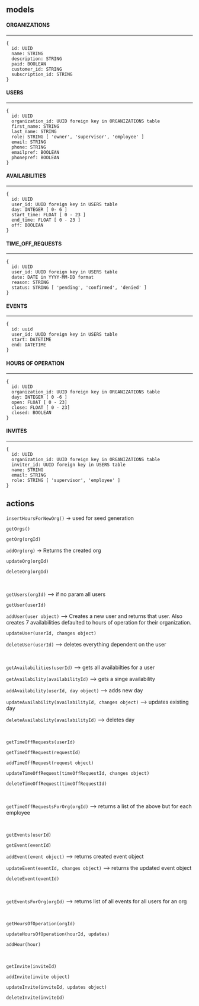 ## models

#### ORGANIZATIONS
---
```
{
  id: UUID
  name: STRING
  description: STRING
  paid: BOOLEAN
  customer_id: STRING
  subscription_id: STRING
}
```

#### USERS
---
```
{
  id: UUID
  organization_id: UUID foreign key in ORGANIZATIONS table
  first_name: STRING
  last_name: STRING
  role: STRING [ 'owner', 'supervisor', 'employee' ]
  email: STRING
  phone: STRING
  emailpref: BOOLEAN
  phonepref: BOOLEAN
}
```

#### AVAILABILITIES
---
```
{
  id: UUID
  user_id: UUID foreign key in USERS table
  day: INTEGER [ 0- 6 ]
  start_time: FLOAT [ 0 - 23 ]
  end_time: FLOAT [ 0 - 23 ]
  off: BOOLEAN
}
```

#### TIME_OFF_REQUESTS
---
```
{
  id: UUID
  user_id: UUID foreign key in USERS table
  date: DATE in YYYY-MM-DD format 
  reason: STRING
  status: STRING [ 'pending', 'confirmed', 'denied' ]
}
```

#### EVENTS
---
```
{
  id: uuid
  user_id: UUID foreign key in USERS table
  start: DATETIME
  end: DATETIME 
}
```

#### HOURS OF OPERATION
---
```
{
  id: UUID
  organization_id: UUID foreign key in ORGANIZATIONS table
  day: INTEGER [ 0 -6 ]
  open: FLOAT [ 0 - 23]
  close: FLOAT [ 0 - 23] 
  closed: BOOLEAN
}
```

#### INVITES
---
```
{
  id: UUID
  organization_id: UUID foreign key in ORGANIZATIONS table
  inviter_id: UUID foreign key in USERS table
  name: STRING
  email: STRING
  role: STRING [ 'supervisor', 'employee' ]
}
```

## actions

`insertHoursForNewOrg()` -> used for seed generation

`getOrgs()`

`getOrg(orgId)`

`addOrg(org)` -> Returns the created org

`updateOrg(orgId)`

`deleteOrg(orgId)`

<br>

`getUsers(orgId)` --> if no param all users

`getUser(userId)`

`addUser(user object)` --> Creates a new user and returns that user. Also creates 7 availabilities defaulted to hours of operation for their organization.

`updateUser(userId, changes object)`

`deleteUser(userId)` --> deletes everything dependent on the user

<br>

`getAvailabilities(userId)` --> gets all availabilties for a user

`getAvailability(availabilityId)` --> gets a singe availability

`addAvailability(userId, day object)` --> adds new day

`updateAvailability(availabilityId, changes object)` --> updates existing day

`deleteAvailability(availabilityId)` --> deletes day

<br>

`getTimeOffRequests(userId)`

`getTimeOffRequest(requestId)`

`addTimeOffRequest(request object)`

`updateTimeOffRequest(timeOffRequestId, changes object)`

`deleteTimeOffRequest(timeOffRequestId)`

<br>

`getTimeOffRequestsForOrg(orgId)` --> returns a list of the above but for each employee

<br>

`getEvents(userId)`

`getEvent(eventId)`

`addEvent(event object)` --> returns created event object

`updateEvent(eventId, changes object)` --> returns the updated event object

`deleteEvent(eventId)`

<br>

`getEventsForOrg(orgId)` --> returns list of all events for all users for an org

<br>

`getHoursOfOperation(orgId)`

`updateHoursOfOperation(hourId, updates)`

`addHour(hour)`

<br>

`getInvite(inviteId)`

`addInvite(invite object)`

`updateInvite(inviteId, updates object)`

`deleteInvite(inviteId)`
